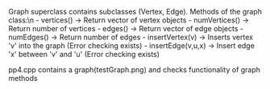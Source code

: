 Graph superclass contains subclasses (Vertex, Edge). Methods of the graph class:\n
    - vertices() -> Return vector of vertex objects
    - numVertices() -> Return number of vertices
    - edges() -> Return vector of edge objects
    - numEdges() -> Return number of edges
    - insertVertex(v) -> Inserts vertex 'v' into the graph (Error checking exists)
    - insertEdge(v,u,x) -> Insert edge 'x' between 'v' and 'u' (Error checking exists)

pp4.cpp contains a graph(testGraph.png) and checks functionality of graph methods

